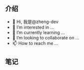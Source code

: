 ## 介绍
- 👋 Hi, 我是@zheng-dev
- 👀 I’m interested in ...
- 🌱 I’m currently learning ...
- 💞️ I’m looking to collaborate on ...
- 📫 How to reach me ...

## 笔记





